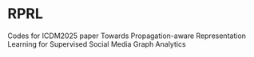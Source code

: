 # RPRL
Codes for ICDM2025 paper Towards Propagation-aware Representation Learning for Supervised Social Media Graph Analytics

